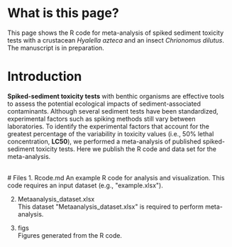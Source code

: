 # What is this page?
This page shows the R code for meta-analysis of spiked sediment toxicity tests with a crustacean *Hyalella azteca* and an insect *Chrionomus dilutus*. The manuscript is in preparation. 

# Introduction  
**Spiked-sediment toxicity tests** with benthic organisms are effective tools to assess the potential ecological impacts of sediment-associated contaminants. Although several sediment tests have been standardized, experimental factors such as spiking methods still vary between laboratories. To identify the experimental factors that account for the greatest percentage of the variability in toxicity values (i.e., 50% lethal concentration, **LC50**), we performed a meta-analysis of published spiked-sediment toxicity tests. Here we publish the R code and data set for the meta-analysis.  
  
  
<br>    
# Files
1. Rcode.md  
An example R code for analysis and visualization. This code requires an input dataset (e.g., "example.xlsx").  
     
2. Metaanalysis_dataset.xlsx  
This dataset "Metaanalysis_dataset.xlsx" is required to perform meta-analysis.  
  
3. figs  
Figures generated from the R code.  
